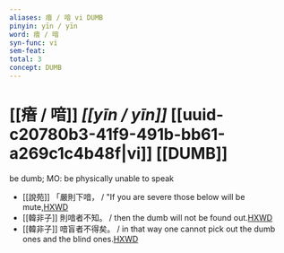 ```yaml
---
aliases: 瘖 / 喑 vi DUMB
pinyin: yīn / yīn
word: 瘖 / 喑
syn-func: vi
sem-feat: 
total: 3
concept: DUMB 
---
```

# [[瘖 / 喑]] *[[yīn / yīn]]*  [[uuid-c20780b3-41f9-491b-bb61-a269c1c4b48f|vi]] [[DUMB]]
be dumb; MO: be physically unable to speak
 - [[說苑]] 「嚴則下喑，
                     / "If you are severe those below will be mute,[HXWD](https://hxwd.org/textview.html?location=CH1a0907_CHANT_007-5a.11)
 - [[韓非子]] 則喑者不知。 / then the dumb will not be found out.[HXWD](https://hxwd.org/textview.html?location=KR3c0005_tls_046-37a.5)
 - [[韓非子]] 喑盲者不得矣。 / in that way one cannot pick out the dumb ones and the blind ones.[HXWD](https://hxwd.org/textview.html?location=KR3c0005_tls_046-40a.6)